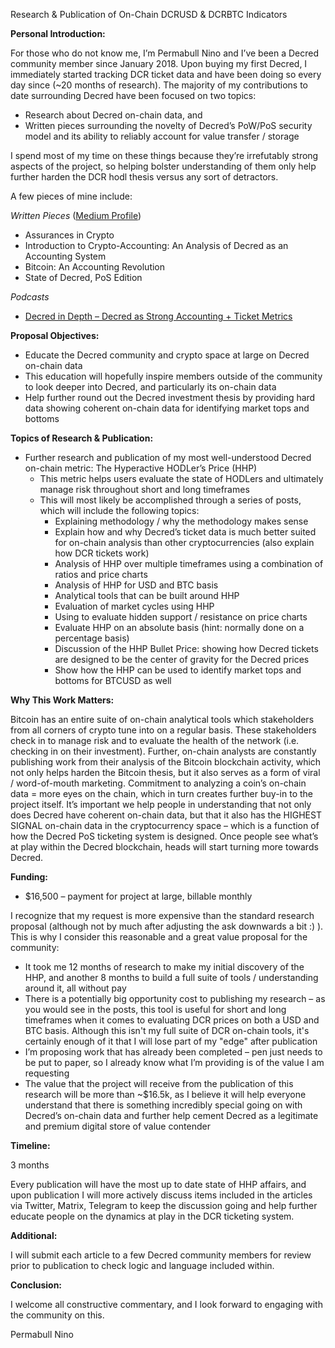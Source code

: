 Research & Publication of On-Chain DCRUSD & DCRBTC Indicators




**Personal Introduction:**

For those who do not know me, I’m Permabull Nino and I’ve been a Decred community member since January 2018. Upon buying my first Decred, I immediately started tracking DCR ticket data and have been doing so every day since (~20 months of research). The majority of my contributions to date surrounding Decred have been focused on two topics:

- Research about Decred on-chain data, and
- Written pieces surrounding the novelty of Decred’s PoW/PoS security model and its ability to reliably account for value transfer / storage

I spend most of my time on these things because they’re irrefutably strong aspects of the project, so helping bolster understanding of them only help further harden the DCR hodl thesis versus any sort of detractors. 

A few pieces of mine include:

_Written Pieces_ ([Medium Profile](https://medium.com/@permabullnino))

- Assurances in Crypto
- Introduction to Crypto-Accounting: An Analysis of Decred as an Accounting System
- Bitcoin: An Accounting Revolution
- State of Decred, PoS Edition

_Podcasts_

- [Decred in Depth – Decred as Strong Accounting + Ticket Metrics](https://www.youtube.com/watch?v=HxECplK3kAs)

**Proposal Objectives:**

- Educate the Decred community and crypto space at large on Decred on-chain data
- This education will hopefully inspire members outside of the community to look deeper into Decred, and particularly its on-chain data
- Help further round out the Decred investment thesis by providing hard data showing coherent on-chain data for identifying market tops and bottoms

**Topics of Research & Publication:**

- Further research and publication of my most well-understood Decred on-chain metric: The Hyperactive HODLer’s Price (HHP)
   - This metric helps users evaluate the state of HODLers and ultimately manage risk throughout short and long timeframes
   - This will most likely be accomplished through a series of posts, which will include the following topics:
     - Explaining methodology / why the methodology makes sense
     - Explain how and why Decred’s ticket data is much better suited for on-chain analysis than other cryptocurrencies (also explain how DCR tickets work)
     - Analysis of HHP over multiple timeframes using a combination of ratios and price charts
     - Analysis of HHP for USD and BTC basis
     - Analytical tools that can be built around HHP
     - Evaluation of market cycles using HHP
     - Using to evaluate hidden support / resistance on price charts
     - Evaluate HHP on an absolute basis (hint: normally done on a percentage basis)
     - Discussion of the HHP Bullet Price: showing how Decred tickets are designed to be the center of gravity for the Decred prices
     - Show how the HHP can be used to identify market tops and bottoms for BTCUSD as well

**Why This Work Matters:**

Bitcoin has an entire suite of on-chain analytical tools which stakeholders from all corners of crypto tune into on a regular basis. These stakeholders check in to manage risk and to evaluate the health of the network (i.e. checking in on their investment). Further, on-chain analysts are constantly publishing work from their analysis of the Bitcoin blockchain activity, which not only helps harden the Bitcoin thesis, but it also serves as a form of viral / word-of-mouth marketing. Commitment to analyzing a coin’s on-chain data = more eyes on the chain, which in turn creates further buy-in to the project itself. It’s important we help people in understanding that not only does Decred have coherent on-chain data, but that it also has the HIGHEST SIGNAL on-chain data in the cryptocurrency space – which is a function of how the Decred PoS ticketing system is designed. Once people see what’s at play within the Decred blockchain, heads will start turning more towards Decred.

**Funding:**

- $16,500 – payment for project at large, billable monthly	

I recognize that my request is more expensive than the standard research proposal (although not by much after adjusting the ask downwards a bit :) ). This is why I consider this reasonable and a great value proposal for the community:

- It took me 12 months of research to make my initial discovery of the HHP, and another 8 months to build a full suite of tools / understanding around it, all without pay 
- There is a potentially big opportunity cost to publishing my research – as you would see in the posts, this tool is useful for short and long timeframes when it comes to evaluating DCR prices on both a USD and BTC basis. Although this isn't my full suite of DCR on-chain tools, it's certainly enough of it that I will lose part of my "edge" after publication
- I’m proposing work that has already been completed – pen just needs to be put to paper, so I already know what I’m providing is of the value I am requesting
- The value that the project will receive from the publication of this research will be more than ~$16.5k, as I believe it will help everyone understand that there is something incredibly special going on with Decred’s on-chain data and further help cement Decred as a legitimate and premium digital store of value contender

**Timeline:**

3 months

Every publication will have the most up to date state of HHP affairs, and upon publication I will more actively discuss items included in the articles via Twitter, Matrix, Telegram to keep the discussion going and help further educate people on the dynamics at play in the DCR ticketing system.

**Additional:** 

I will submit each article to a few Decred community members for review prior to publication to check logic and language included within. 

**Conclusion:**

I welcome all constructive commentary, and I look forward to engaging with the community on this.

Permabull Nino



